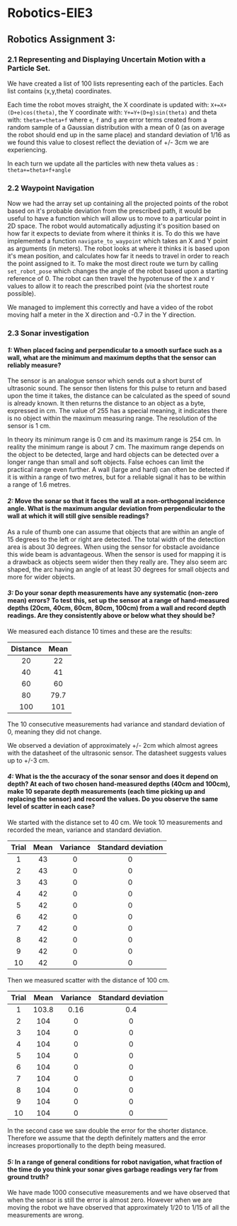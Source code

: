 # Robotics-EIE3
## Robotics Assignment 3:

### 2.1 Representing and Displaying Uncertain Motion with a Particle Set.

We have created a list of 100 lists representing each of the particles. Each list contains (x,y,theta) coordinates.

Each time the robot moves straight, the X coordinate is updated with: `X+=X+(D+e)cos(theta)`, the Y coordinate with: `Y+=Y+(D+g)sin(theta)` and theta with: `theta+=theta+f` where `e`, `f` and `g` are error terms created from a random sample of a Gaussian distribution with a mean of 0 (as on average the robot should end up in the same place) and standard deviation of 1/16 as we found this value to closest reflect the deviation of +/- 3cm we are experiencing.

In each turn we update all the particles with new theta values as : `theta+=theta+f+angle`


### 2.2 Waypoint Navigation
Now we had the array set up containing all the projected points of the robot based on it's probable deviation from the prescribed path, it would be useful to have a function which will allow us to move to a particular point in 2D space. The robot would automatically adjusting it's position based on how far it expects to deviate from where it thinks it is. To do this we have implemented a function `navigate_to_waypoint` which takes an X and Y point as arguments (in meters). The robot looks at where it thinks it is based upon it's mean position, and calculates how far it needs to travel in order to reach the point assigned to it. To make the most direct route we turn by calling `set_robot_pose` which changes the angle of the robot based upon a starting reference of 0. The robot can then travel the hypotenuse of the `X` and `Y` values to allow it to reach the prescribed point (via the shortest route possible).

We managed to implement this correctly and have a video of the robot moving half a meter in the X direction and -0.7 in the Y direction.

### 2.3 Sonar investigation

#### _1:_ When placed facing and perpendicular to a smooth surface such as a wall, what are the minimum and maximum depths that the sensor can reliably measure?

The sensor is an analogue sensor which sends out a short burst of ultrasonic sound. The sensor then listens for this pulse to return and based upon the time it takes, the distance can be calculated as the speed of sound is already known. It then returns the distance to an object as a byte, expressed in cm. The value of 255 has a special meaning, it indicates there is no object within the maximum measuring range. The resolution of the sensor is 1 cm.

In theory its minimum range is 0 cm and its maximum range is 254 cm. In reality the minimum range is about 7 cm. The maximum range depends on the object to be detected, large and hard objects can be detected over a longer range than small and soft objects. False echoes can limit the practical range even further. A wall (large and hard) can often be detected if it is within a range of two metres, but for a reliable signal it has to be within a range of 1.6 metres.

#### _2:_ Move the sonar so that it faces the wall at a non-orthogonal incidence angle. What is the maximum angular deviation from perpendicular to the wall at which it will still give sensible readings?

As a rule of thumb one can assume that objects that are within an angle of 15 degrees to the left or right are detected. The total width of the detection area is about 30 degrees. When using the sensor for obstacle avoidance this wide beam is advantageous. When the sensor is used for mapping it is a drawback as objects seem wider then they really are. They also seem arc shaped, the arc having an angle of at least 30 degrees for small objects and more for wider objects.

#### _3:_ Do your sonar depth measurements have any systematic (non-zero mean) errors? To test this, set up the sensor at a range of hand-measured depths (20cm, 40cm, 60cm, 80cm, 100cm) from a wall and record depth readings. Are they consistently above or below what they should be?

We measured each distance 10 times and these are the results:

|  Distance | Mean |
|:-------:|:-------:|
|20    |22    |
|40     |41        |
|60     |60     |
|80      |79.7     |
|100      |101       |

The 10 consecutive measurements had variance and standard deviation of 0, meaning they did not change.

We observed a deviation of approximately +/- 2cm which almost agrees with the datasheet of the ultrasonic sensor. The datasheet suggests values up to +/-3 cm.

#### _4:_ What is the the accuracy of the sonar sensor and does it depend on depth? At each of two chosen hand-measured depths (40cm and 100cm), make 10 separate depth measurements (each time picking up and replacing the sensor) and record the values. Do you observe the same level of scatter in each case?

We started with the distance set to 40 cm. We took 10 measurements and recorded the mean, variance and standard deviation.

| Trial | Mean | Variance | Standard deviation |
|:-------:|:-------:|:-------:|:-----:|
|1   |43    |0 | 0|
|2   |43    |0 | 0|
|3   |43    |0 | 0|
|4   |42    |0 | 0|
|5   |42    |0 | 0|
|6   |42    |0 | 0|
|7   |42    |0 | 0|
|8   |42    |0 | 0|
|9   |42    |0 | 0|
|10  |42    |0 | 0|

Then we measured scatter with the distance of 100 cm.

| Trial | Mean | Variance | Standard deviation |
|:-------:|:-------:|:-------:|:-----:|
|1   |103.8  |0.16 | 0.4|
|2   |104    |0    | 0|
|3   |104    |0    | 0|
|4   |104    |0    | 0|
|5   |104    |0    | 0|
|6   |104    |0    | 0|
|7   |104    |0    | 0|
|8   |104    |0    | 0|
|9   |104    |0    | 0|
|10  |104   |0    | 0|

In the second case we saw double the error for the shorter distance. Therefore we assume that the depth definitely matters and the error increases proportionally to the depth being measured.

#### _5:_ In a range of general conditions for robot navigation, what fraction of the time do you think your sonar gives garbage readings very far from ground truth?

We have made 1000 consecutive measurements and we have observed that when the sensor is still the error is almost zero. However when we are moving the robot we have observed that approximately 1/20 to 1/15 of all the measurements are wrong.
